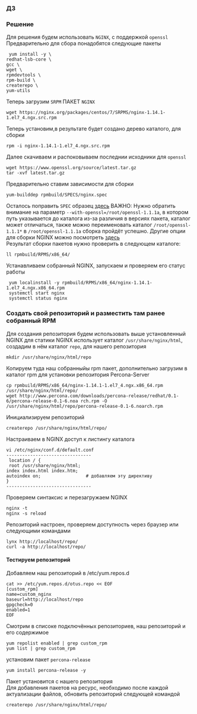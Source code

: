 ### ДЗ
### Решение 
Для решения будем использовать `NGINX`, с поддержкой `openssl` 
Предварительно для сбора понадобятся следующие пакеты 
``` 
 yum install -y \
redhat-lsb-core \
gcc \
wget \
rpmdevtools \
rpm-build \
createrepo \
yum-utils
```
Теперь загрузим `SRPM` ПАКЕТ  `NGINX`
```
wget https://nginx.org/packages/centos/7/SRPMS/nginx-1.14.1-1.el7_4.ngx.src.rpm
```
Теперь установим,в результате будет создано дерево каталого, для сборки
```
rpm -i nginx-1.14.1-1.el7_4.ngx.src.rpm
```
Далее скачиваем и распоковываем последнии исходники для `openssl`
```
wget https://www.openssl.org/source/latest.tar.gz
tar -xvf latest.tar.gz
```
Предварительно ставим зависимости для сборки
```
yum-builddep rpmbuild/SPECS/nginx.spec
```
Осталось поправить `SPEC` образец [здесь](https://github.com/dbudakov/8.rpm/blob/master/SPECfile)
ВАЖНО: Нужно обратить внимание на параметр `--with-openssl=/root/openssl-1.1.1a`, в котором путь указывается до каталога
из-за различия в версиях пакета, каталог может отличаться, также можно переименовать каталог `/root/openssl-1.1.1*` в `/root/openssl-1.1.1a`
сборка пройдёт успешно. Другие опции для сборки NGINX можно посмотреть [здесь](https://nginx.org/ru/docs/configure.html)  
Результат сборки пакетов нужно проверить в следующем каталоге:
```
ll rpmbuild/RPMS/x86_64/
```
Устанавливаем собранный NGINX, запускаем и проверяем его статус работы  
```
 yum localinstall -y rpmbuild/RPMS/x86_64/nginx-1.14.1-1.el7_4.ngx.x86_64.rpm
 systemctl start nginx
 systemctl status nginx
```
 ### Создать свой репозиторий и разместить там ранее собранный RPM
 Для создания репозитория будем использовать выше установленный NGINX
 для статики NGINX использует каталог `/usr/share/nginx/html`, создадим в нём каталог `repo`, для нашего репозитория  
 ```
 mkdir /usr/share/nginx/html/repo
 ```
 Копируем туда наш собранныйы rpm пакет, дополнительно загрузим в каталог rpm для установки репозитория Percona-Server
 ```
 cp rpmbuild/RPMS/x86_64/nginx-1.14.1-1.el7_4.ngx.x86_64.rpm /usr/share/nginx/html/repo/
 wget http://www.percona.com/downloads/percona-release/redhat/0.1-6/percona-release-0.1-6.noa rch.rpm -O /usr/share/nginx/html/repo/percona-release-0.1-6.noarch.rpm
 ```
 Инициализируем репозиторий
 ```
 createrepo /usr/share/nginx/html/repo/
 ```
 Настраиваем в NGINX доступ к листингу каталога
 ```
 vi /etc/nginx/conf.d/default.conf
--------------------------------
  location / {
  root /usr/share/nginx/html;
index index.html index.htm;
autoindex on;                 # добавляем эту директиву
}
--------------------------------
```
Проверяем синтаксис и перезагружаем NGINX
```
nginx -t
nginx -s reload
```
Репозиторий настроен, проверяем доступность через браузер или следующими командами
```
lynx http://localhost/repo/
curl -a http://localhost/repo/
```
#### Тестируем репозиторий  
Добавляем наш репозиторий в /etc/yum.repos.d
```
cat >> /etc/yum.repos.d/otus.repo << EOF
[custom_rpm]
name=custom_nginx
baseurl=http://localhost/repo
gpgcheck=0
enabled=1
EOF
```
Смотрим в списоке подключённых репозиториев, наш репозиторий и его содержимое 
```
yum repolist enabled | grep custom_rpm
yum list | grep custom_rpm
```
установим пакет `percona-release`
```
yum install percona-release -y
```
Пакет установится с нашего репозитория  
Для добавления пакетов на ресурс, необходимо после каждой актуализации файлов, обновить репозиторий следующей командой  
```
createrepo /usr/share/nginx/html/repo/
```

